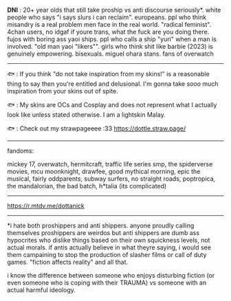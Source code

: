 
**DNI** : 20+ year olds that still take proship vs anti discourse seriously*. white people who says "i says slurs i can reclaim". europeans. ppl who think misandry is a real problem men face in the real world. "radical feminist". 4chan users, no idgaf if youre trans, what the fuck are you doing there. fujos with boring ass yaoi ships. ppl who calls a ship "yuri" when a man is involved. "old man yaoi "likers"". girls who think shit like barbie (2023) is genuinely empowering. bisexuals. miguel ohara stans. fans of overwatch

-------------------------------------------------------------

🐟 : If you think "do not take inspiration from my skins!" is a reasonable thing to say then you're entitled and delusional. I'm gonna take *sooo* much inspiration from your skins out of spite.

🐟 : My skins are OCs and Cosplay and does not represent what I actually look like unless stated otherwise. I am a lightskin Malay.

🐟 : Check out my strawpageeee :33 https://dottle.straw.page/

------------------------------------------------------------------------------------------------------------------------
fandoms:

mickey 17, overwatch, hermitcraft, traffic life series smp, the spiderverse movies, mcu moonknight, drawfee, good mythical morning, epic the musical, fairly oddparents, subway surfers, no straight roads, poptropica, the mandalorian, the bad batch, h*talia (its complicated)

-----------------------------------------------------------------------------------------------------
https://r.mtdv.me/dottanick

-------------------------------------------------------------------------------------------------------

*i hate both proshippers and anti shippers. anyone proudly calling themselves proshippers are weirdos but anti shippers are dumb ass hypocrites who dislike things based on their own squickness levels, not actual morals. if antis actually believe in what theyre saying, i would see them campaining to stop the production of slasher films or call of duty games. "fiction affects reality" and all that. 

i know the difference between someone who enjoys disturbing fiction (or even someone who is coping with their TRAUMA) vs someone with an actual harmful ideology. 
